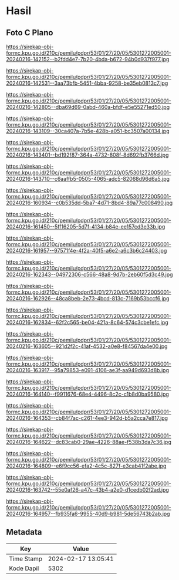 # Hasil

## Foto C Plano

https://sirekap-obj-formc.kpu.go.id/210c/pemilu/pdpr/53/01/27/20/05/5301272005001-20240216-142152--b2fdd4e7-7b20-4bda-b672-94b0d937f977.jpg

https://sirekap-obj-formc.kpu.go.id/210c/pemilu/pdpr/53/01/27/20/05/5301272005001-20240216-142531--3aa73bfb-5451-4bba-9258-be35eb0813c7.jpg

https://sirekap-obj-formc.kpu.go.id/210c/pemilu/pdpr/53/01/27/20/05/5301272005001-20240216-142805--dba69d69-0abd-460a-bfdf-e5e55271ed50.jpg

https://sirekap-obj-formc.kpu.go.id/210c/pemilu/pdpr/53/01/27/20/05/5301272005001-20240216-143109--30ca407a-7b5e-428b-a051-bc3507a00134.jpg

https://sirekap-obj-formc.kpu.go.id/210c/pemilu/pdpr/53/01/27/20/05/5301272005001-20240216-143401--bd192f87-364a-4732-808f-8d692fb3766d.jpg

https://sirekap-obj-formc.kpu.go.id/210c/pemilu/pdpr/53/01/27/20/05/5301272005001-20240216-143710--c6aaffb5-0505-4065-adc5-82068d96d6a5.jpg

https://sirekap-obj-formc.kpu.go.id/210c/pemilu/pdpr/53/01/27/20/05/5301272005001-20240216-160934--c0b535dd-5ba7-4d71-8bd4-89a77c008490.jpg

https://sirekap-obj-formc.kpu.go.id/210c/pemilu/pdpr/53/01/27/20/05/5301272005001-20240216-161450--5ff16205-5d7f-4134-b84e-ee157cd3e33b.jpg

https://sirekap-obj-formc.kpu.go.id/210c/pemilu/pdpr/53/01/27/20/05/5301272005001-20240216-161957--97571f4e-4f2a-40f5-a6e2-a6c3b6c24403.jpg

https://sirekap-obj-formc.kpu.go.id/210c/pemilu/pdpr/53/01/27/20/05/5301272005001-20240216-162343--04972306-c566-48a8-9d7b-2eb60f5d3c49.jpg

https://sirekap-obj-formc.kpu.go.id/210c/pemilu/pdpr/53/01/27/20/05/5301272005001-20240216-162926--48ca8beb-2e73-4bcd-813c-7169b53bccf6.jpg

https://sirekap-obj-formc.kpu.go.id/210c/pemilu/pdpr/53/01/27/20/05/5301272005001-20240216-162834--62f2c565-be04-421a-8c64-574c3cbe1efc.jpg

https://sirekap-obj-formc.kpu.go.id/210c/pemilu/pdpr/53/01/27/20/05/5301272005001-20240216-163605--921d2f2c-41af-4532-a0e8-f84567da4e00.jpg

https://sirekap-obj-formc.kpu.go.id/210c/pemilu/pdpr/53/01/27/20/05/5301272005001-20240216-163917--95a79853-e091-4106-ae3f-aa949d693d8b.jpg

https://sirekap-obj-formc.kpu.go.id/210c/pemilu/pdpr/53/01/27/20/05/5301272005001-20240216-164140--f9911676-68e4-4496-8c2c-c1b8d0ba9580.jpg

https://sirekap-obj-formc.kpu.go.id/210c/pemilu/pdpr/53/01/27/20/05/5301272005001-20240216-164353--cb84f7ac-c261-4ee3-942d-b5a2cca7e817.jpg

https://sirekap-obj-formc.kpu.go.id/210c/pemilu/pdpr/53/01/27/20/05/5301272005001-20240216-164622--dc83cab0-29ae-4226-88ae-f538b3da7c36.jpg

https://sirekap-obj-formc.kpu.go.id/210c/pemilu/pdpr/53/01/27/20/05/5301272005001-20240216-164809--e6f9cc56-efa2-4c5c-827f-e3cab41f2abe.jpg

https://sirekap-obj-formc.kpu.go.id/210c/pemilu/pdpr/53/01/27/20/05/5301272005001-20240216-163742--55e0af26-a47c-43b4-a2e0-d1cedb02f2ad.jpg

https://sirekap-obj-formc.kpu.go.id/210c/pemilu/pdpr/53/01/27/20/05/5301272005001-20240216-164957--fb935fa6-9955-40d9-b981-5de56743b2ab.jpg


## Metadata

| Key        | Value               |
| ---------- | ------------------- |
| Time Stamp | 2024-02-17 13:05:41 |
| Kode Dapil | 5302                |



